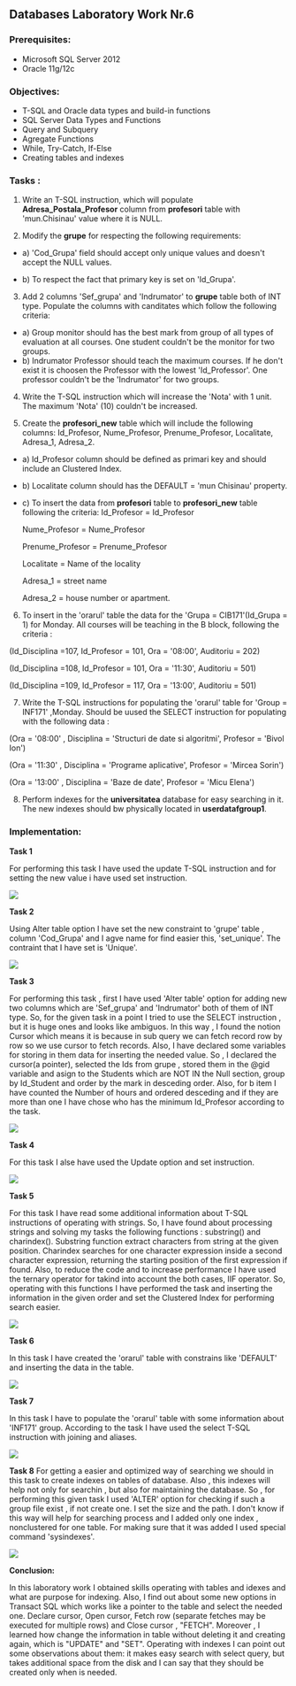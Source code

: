 ## Databases Laboratory Work Nr.6


### Prerequisites:
  - Microsoft SQL Server 2012
  - Oracle 11g/12c

### Objectives:
  - T-SQL and Oracle data types and build-in functions
  - SQL Server Data Types and Functions
  - Query and Subquery
  - Agregate Functions
  - While, Try-Catch, If-Else
  - Creating tables and indexes

  
  
### Tasks : 

1. Write an T-SQL instruction, which will populate **Adresa_Postala_Profesor** column from **profesori** table with 'mun.Chisinau' value
where it is NULL.

2. Modify the **grupe** for respecting the following requirements:

- a) 'Cod_Grupa' field should accept only unique values and doesn't accept the NULL values. 

- b) To respect the fact that primary key is set on 'Id_Grupa'.

3. Add 2 columns 'Sef_grupa' and 'Indrumator' to **grupe** table both of INT type. Populate the columns with canditates which follow the
following criteria:

- a) Group monitor should has the best mark from group of all types of evaluation at all courses. One student couldn't be the monitor for
two groups.
- b) Indrumator Professor should teach the maximum courses. If he don't exist it is choosen the Professor with the lowest 'Id_Professor'.
One professor couldn't be the 'Indrumator' for two groups.

4. Write the T-SQL instruction which will increase the 'Nota' with 1 unit. The maximum 'Nota' (10) couldn't be increased.

5. Create the **profesori_new** table which will include the following columns: Id_Profesor, Nume_Profesor, Prenume_Profesor, Localitate,
Adresa_1, Adresa_2.

- a) Id_Profesor column should be defined as primari key and should include an Clustered Index.

- b) Localitate column should has the DEFAULT = 'mun Chisinau' property.

- c) To insert the data from **profesori** table to **profesori_new** table following the criteria:
  Id_Profesor = Id_Profesor 
  
  Nume_Profesor = Nume_Profesor
  
  Prenume_Profesor = Prenume_Profesor
  
  Localitate = Name of the locality
  
  Adresa_1 = street name
  
  Adresa_2 = house number or apartment.
  
 6. To insert in the 'orarul' table the data for the 'Grupa = CIB171'(Id_Grupa = 1) for Monday. All courses will be teaching in the 
 B block, following the criteria : 
 
 (Id_Disciplina =107, Id_Profesor = 101, Ora = '08:00', Auditoriu = 202) 
 
 (Id_Disciplina =108, Id_Profesor = 101, Ora = '11:30', Auditoriu = 501) 
 
 (Id_Disciplina =109, Id_Profesor = 117, Ora = '13:00', Auditoriu = 501)
 
 7. Write the T-SQL instructions for populating the 'orarul' table for 'Group = INF171' ,Monday. Should be uused the SELECT instruction 
 for populating with the following data  : 
 
 (Ora = '08:00' , Disciplina = 'Structuri de date si algoritmi', Profesor = 'Bivol Ion')
 
 (Ora = '11:30' , Disciplina = 'Programe aplicative', Profesor = 'Mircea Sorin') 
 
 (Ora = '13:00' , Disciplina = 'Baze de date', Profesor = 'Micu Elena')
 
 8. Perform indexes for the **universitatea** database for easy searching in it. The new indexes should bw physically located in 
 **userdatafgroup1**. 

### Implementation:
**Task 1** 

For performing this task I have used the update T-SQL instruction and for setting the new value i have used set instruction.

![](https://github.com/gzaharia/BDC_Labs/blob/master/Laboratory_Work_N6/Screens/Task1.PNG) 

**Task 2** 

Using Alter table option I have set the new constraint to 'grupe' table , column 'Cod_Grupa' and I agve name for find easier this, 'set_unique'. The contraint that I have set is 'Unique'.

![](https://github.com/gzaharia/BDC_Labs/blob/master/Laboratory_Work_N6/Screens/Task2.PNG) 

**Task 3** 

For performing this task , first I have used 'Alter table' option for adding new two columns which are 'Sef_grupa' and 'Indrumator'
both of them of INT type. So, for the given task in a point I tried to use the SELECT instruction , but it is huge ones and looks like
ambiguos. In this way , I found the notion Cursor which means it is  because in sub query we can fetch record row by row so we use cursor to fetch records. Also, I have declared some variables for storing in them data for inserting the needed value. So , I declared the cursor(a pointer), selected the Ids from grupe , stored them in the @gid variable and asign to the Students which are NOT IN the
Null section, group by Id_Student and order by the mark in desceding order. Also, for b item I have counted the Number of hours and
ordered desceding and if they are more than one I have chose who has the minimum Id_Profesor according to the task.

![](https://github.com/gzaharia/BDC_Labs/blob/master/Laboratory_Work_N6/Screens/Task3.PNG)  

**Task 4** 

For this task I alse have used the Update option and set instruction. 

![](https://github.com/gzaharia/BDC_Labs/blob/master/Laboratory_Work_N6/Screens/Task4.PNG) 

**Task 5** 

For this task I have read some additional information about T-SQL instructions of operating with strings. So, I have found about
processing strings and solving my tasks the following functions : substring() and charindex(). Substring function extract characters from string at the given position. Charindex searches for one character expression inside a second character expression, returning the starting position of the first expression if found. Also, to reduce the code and to increase performance I have used the ternary operator for takind into account the both cases, IIF operator. So, operating with this functions I have performed the task and inserting the information in the given order and set the Clustered Index for performing search easier.

![](https://github.com/gzaharia/BDC_Labs/blob/master/Laboratory_Work_N6/Screens/Task5.PNG) 

**Task 6** 

In this task I have created the 'orarul' table with constrains like 'DEFAULT' and inserting the data in the table. 

![](https://github.com/gzaharia/BDC_Labs/blob/master/Laboratory_Work_N6/Screens/Task6.PNG) 

**Task 7** 

In this task I have to populate the 'orarul' table with some information about 'INF171' group. According to the task I have used the select T-SQL instruction with joining and aliases.

![](https://github.com/gzaharia/BDC_Labs/blob/master/Laboratory_Work_N6/Screens/Task7.PNG) 

**Task 8**
For getting a easier and optimized way of searching we should in this task to create indexes on tables of database. Also , this indexes will help not only for searchin , but also for maintaining the database. So , for performing this given task I used 'ALTER' option for checking if such a group file exist , if not create one. I set the size and the path. I don't know if this way will help for searching process and I added only one index , nonclustered for one table. For making sure that it was added I used special command 'sysindexes'.

![](https://github.com/gzaharia/BDC_Labs/blob/master/Laboratory_Work_N6/Screens/Task8.PNG) 


**Conclusion:** 

In this laboratory work I obtained skills operating with tables and idexes and what are purpose for indexing. Also, I find out about some new options in Transact SQL which works like a pointer to the table and select the needed one. Declare cursor, Open cursor, Fetch row (separate fetches may be executed for multiple rows) and Close cursor , "FETCH". Moreover , I learned how change the information in table without deleting it and creating again, which is "UPDATE" and "SET". Operating with indexes I can point out some observations about them: it makes easy search with select query, but takes additional space from the disk and I can say that they should be created only when is needed.
